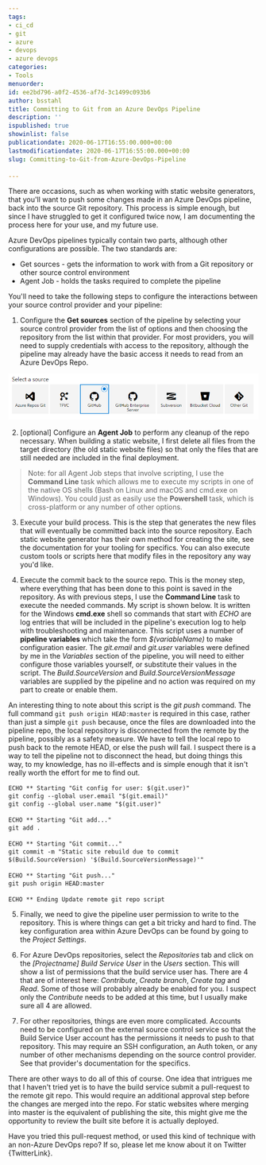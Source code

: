 ```yaml
---
tags:
- ci_cd
- git
- azure
- devops
- azure devops
categories:
- Tools
menuorder: 
id: ee2bd796-a0f2-4536-af7d-3c1499c093b6
author: bsstahl
title: Committing to Git from an Azure DevOps Pipeline
description: ''
ispublished: true
showinlist: false
publicationdate: 2020-06-17T16:55:00.000+00:00
lastmodificationdate: 2020-06-17T16:55:00.000+00:00
slug: Committing-to-Git-from-Azure-DevOps-Pipeline

---
```

There are occasions, such as when working with static website generators, that you'll want to push some changes made in an Azure DevOps pipeline, back into the source Git repository. This process is simple enough, but since I have struggled to get it configured twice now, I am documenting the process here for your use, and my future use.

Azure DevOps pipelines typically contain two parts, although other configurations are possible. The two standards are:

* Get sources - gets the information to work with from a Git repository or other source control environment
* Agent Job - holds the tasks required to complete the pipeline

You'll need to take the following steps to configure the interactions between your source control provider and your pipeline:

1. Configure the **Get sources** section of the pipeline by selecting your source control provider from the list of options and then choosing the repository from the list within that provider. For most providers, you will need to supply credentials with access to the repository, although the pipeline may already have the basic access it needs to read from an Azure DevOps Repo.

![Azure DevOps Sources](/images/azure_devops_sources.PNG)

2. \[optional\] Configure an **Agent Job** to perform any cleanup of the repo necessary. When building a static website, I first delete all files from the target directory (the old static website files) so that only the files that are still needed are included in the final deployment.

> Note: for all Agent Job steps that involve scripting, I use the **Command Line** task which allows me to execute my scripts in one of the native OS shells (Bash on Linux and macOS and cmd.exe on Windows). You could just as easily use the **Powershell** task, which is cross-platform or any number of other options.

3. Execute your build process. This is the step that generates the new files that will eventually be committed back into the source repository. Each static website generator has their own method for creating the site, see the documentation for your tooling for specifics. You can also execute custom tools or scripts here that modify files in the repository any way you'd like.

4. Execute the commit back to the source repo. This is the money step, where everything that has been done to this point is saved in the repository. As with previous steps, I use the **Command Line** task to execute the needed commands. My script is shown below. It is written for the Windows **cmd.exe** shell so commands that start with _ECHO_ are log entries that will be included in the pipeline's execution log to help with troubleshooting and maintenance. This script uses a number of **pipeline variables** which take the form _$(variableName)_ to make configuration easier. The _git.email_ and _git.user_ variables were defined by me in the _Variables_ section of the pipeline, you will need to either configure those variables yourself, or substitute their values in the script. The _Build.SourceVersion_ and _Build.SourceVersionMessage_ variables are supplied by the pipeline and no action was required on my part to create or enable them.

An interesting thing to note about this script is the _git push_ command. The full command `git push origin HEAD:master` is required in this case, rather than just a simple `git push` because, once the files are downloaded into the pipeline repo, the local repository is disconnected from the remote by the pipeline, possibly as a safety measure. We have to tell the local repo to push back to the remote HEAD, or else the push will fail. I suspect there is a way to tell the pipeline not to disconnect the head, but doing things this way, to my knowledge, has no ill-effects and is simple enough that it isn't really worth the effort for me to find out.

```
ECHO ** Starting "Git config for user: $(git.user)"
git config --global user.email "$(git.email)"
git config --global user.name "$(git.user)"

ECHO ** Starting "Git add..."
git add .

ECHO ** Starting "Git commit..."
git commit -m "Static site rebuild due to commit $(Build.SourceVersion) '$(Build.SourceVersionMessage)'"

ECHO ** Starting "Git push..."
git push origin HEAD:master

ECHO ** Ending Update remote git repo script
```

5. Finally, we need to give the pipeline user permission to write to the repository. This is where things can get a bit tricky and hard to find. The key configuration area within Azure DevOps can be found by going to the _Project Settings_.

6. For Azure DevOps repositories, select the _Repositories_ tab and click on the _\[Projectname\] Build Service User_ in the _Users_ section. This will show a list of permissions that the build service user has. There are 4 that are of interest here: _Contribute_, _Create branch_, _Create tag_ and _Read_. Some of those will probably already be enabled for you. I suspect only the _Contribute_ needs to be added at this time, but I usually make sure all 4 are allowed.

7. For other repositories, things are even more complicated. Accounts need to be configured on the external source control service so that the Build Service User account has the permissions it needs to push to that repository. This may require an SSH configuration, an Auth token, or any number of other mechanisms depending on the source control provider. See that provider's documentation for the specifics.

There are other ways to do all of this of course. One idea that intrigues me that I haven't tried yet is to have the build service submit a pull-request to the remote git repo. This would require an additional approval step before the changes are merged into the repo. For static websites where merging into master is the equivalent of publishing the site, this might give me the opportunity to review the built site before it is actually deployed.

Have you tried this pull-request method, or used this kind of technique with an non-Azure DevOps repo? If so, please let me know about it on Twitter {TwitterLink}.